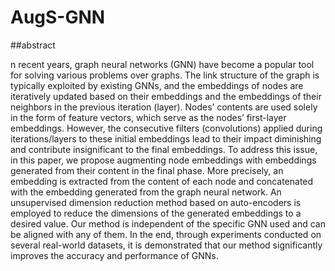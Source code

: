 # AugS-GNN

##abstract

n recent years, graph neural networks (GNN) have become a popular tool for solving various problems over
graphs. The link structure of the graph is typically exploited by existing GNNs, and the embeddings of nodes
are iteratively updated based on their embeddings and the embeddings of their neighbors in the previous
iteration (layer). Nodes’ contents are used solely in the form of feature vectors, which serve as the nodes’
first-layer embeddings. However, the consecutive filters (convolutions) applied during iterations/layers to
these initial embeddings lead to their impact diminishing and contribute insignificant to the final embeddings.
To address this issue, in this paper, we propose augmenting node embeddings with embeddings generated
from their content in the final phase. More precisely, an embedding is extracted from the content of each node
and concatenated with the embedding generated from the graph neural network. An unsupervised dimension
reduction method based on auto-encoders is employed to reduce the dimensions of the generated embeddings
to a desired value. Our method is independent of the specific GNN used and can be aligned with any of them.
In the end, through experiments conducted on several real-world datasets, it is demonstrated that our method
significantly improves the accuracy and performance of GNNs.
